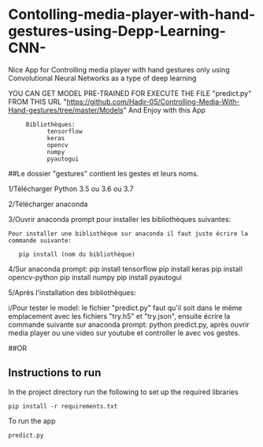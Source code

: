 # Contolling-media-player-with-hand-gestures-using-Depp-Learning-CNN-
Nice App for Controlling media player with hand gestures only using Convolutional Neural Networks as a type of deep learning

YOU CAN GET MODEL PRE-TRAINED FOR EXECUTE THE FILE "predict.py" FROM THIS URL "https://github.com/Hadir-05/Controlling-Media-With-Hand-gestures/tree/master/Models"
And Enjoy with this App


         Bibliothèques:
               tensorflow
               keras
               opencv
               numpy
               pyautogui

##Le dossier "gestures" contient les gestes et leurs noms.

1/Télécharger Python 3.5 ou 3.6 ou 3.7

2/Télécharger anaconda

3/Ouvrir anaconda prompt pour installer les bibliothèques suivantes:
    
    Pour installer une bibliothèque sur anaconda il faut juste écrire la commande suivante:

       pip install (nom du bibliothèque)

4/Sur anaconda prompt:
    pip install tensorflow
    pip install keras
    pip install opencv-python 
    pip install numpy
    pip install pyautogui

5/Après l'installation des bibliothèques:
   
   i/Pour tester le model: le fichier "predict.py" faut qu'il soit dans le même emplacement avec les fichiers "try.h5" et "try.json", ensuite écrire la commande suivante sur anaconda prompt: python predict.py, après ouvrir media player ou une video sur youtube et controller le avec vos gestes.

##OR


## Instructions to run

In the project directory run the following to set up the required libraries

`pip install -r requirements.txt`

To run the app

`predict.py`
